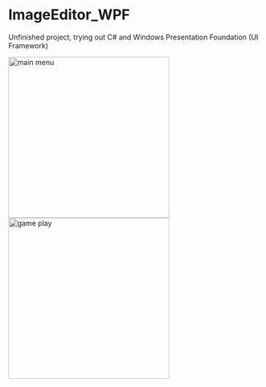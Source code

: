 # ImageEditor_WPF

Unfinished project, trying out C# and Windows Presentation Foundation (UI Framework)

<div class="row">
  <div class="column">
    <img src="https://user-images.githubusercontent.com/59127562/150622298-cdfb64c0-033e-4a58-af3e-1f9e033a44af.PNG" alt="main menu" width="320" height="320">
    <img src="https://user-images.githubusercontent.com/59127562/150622304-4c16fe02-3c8e-472b-9819-557cbf4a2c68.PNG" alt="game play" width="320" height="320">
  </div>
</div>
